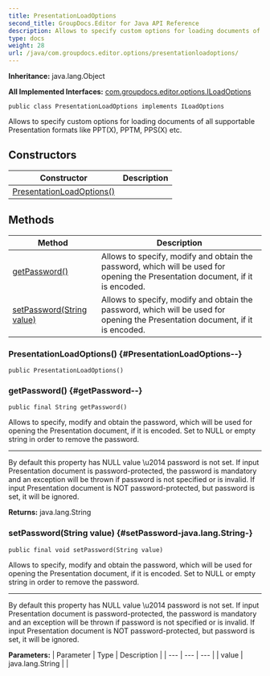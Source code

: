 ```yaml
---
title: PresentationLoadOptions
second_title: GroupDocs.Editor for Java API Reference
description: Allows to specify custom options for loading documents of all supportable Presentation formats like PPTX PPTM PPSX etc.
type: docs
weight: 28
url: /java/com.groupdocs.editor.options/presentationloadoptions/
---
```

**Inheritance:**
java.lang.Object

**All Implemented Interfaces:**
[com.groupdocs.editor.options.ILoadOptions](../../com.groupdocs.editor.options/iloadoptions)
```
public class PresentationLoadOptions implements ILoadOptions
```

Allows to specify custom options for loading documents of all supportable Presentation formats like PPT(X), PPTM, PPS(X) etc.
## Constructors

| Constructor | Description |
| --- | --- |
| [PresentationLoadOptions()](#PresentationLoadOptions--) |  |
## Methods

| Method | Description |
| --- | --- |
| [getPassword()](#getPassword--) | Allows to specify, modify and obtain the password, which will be used for opening the Presentation document, if it is encoded. |
| [setPassword(String value)](#setPassword-java.lang.String-) | Allows to specify, modify and obtain the password, which will be used for opening the Presentation document, if it is encoded. |
### PresentationLoadOptions() {#PresentationLoadOptions--}
```
public PresentationLoadOptions()
```


### getPassword() {#getPassword--}
```
public final String getPassword()
```


Allows to specify, modify and obtain the password, which will be used for opening the Presentation document, if it is encoded. Set to NULL or empty string in order to remove the password.

--------------------

By default this property has NULL value \\u2014 password is not set. If input Presentation document is password-protected, the password is mandatory and an exception will be thrown if password is not specified or is invalid. If input Presentation document is NOT password-protected, but password is set, it will be ignored.

**Returns:**
java.lang.String
### setPassword(String value) {#setPassword-java.lang.String-}
```
public final void setPassword(String value)
```


Allows to specify, modify and obtain the password, which will be used for opening the Presentation document, if it is encoded. Set to NULL or empty string in order to remove the password.

--------------------

By default this property has NULL value \\u2014 password is not set. If input Presentation document is password-protected, the password is mandatory and an exception will be thrown if password is not specified or is invalid. If input Presentation document is NOT password-protected, but password is set, it will be ignored.

**Parameters:**
| Parameter | Type | Description |
| --- | --- | --- |
| value | java.lang.String |  |

